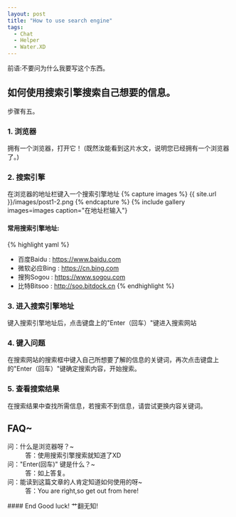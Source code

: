 ```yaml
---
layout: post
title: "How to use search engine"
tags:
  - Chat
  - Helper
  - Water.XD
---
```


前语:不要问为什么我要写这个东西。 
## 如何使用搜索引擎搜索自己想要的信息。
步骤有五。
### 1. 浏览器

拥有一个浏览器，打开它！
(既然汝能看到这片水文，说明您已经拥有一个浏览器了。)

### 2. 搜索引擎
在浏览器的地址栏键入一个搜索引擎地址
{% capture images %}
{{ site.url }}/images/post1-2.png
{% endcapture %}
{% include gallery images=images caption="在地址栏输入"}

#### 常用搜索引擎地址:

{% highlight yaml %}
- 百度Baidu : https://www.baidu.com
- 微软必应Bing : https://cn.bing.com
- 搜狗Sogou : https://www.sogou.com
- 比特Bitsoo : http://soo.bitdock.cn
{% endhighlight %}

### 3. 进入搜索引擎地址
键入搜索引擎地址后，点击键盘上的"Enter（回车）"键进入搜索网站

### 4. 键入问题
在搜索网站的搜索框中键入自己所想要了解的信息的关键词，再次点击键盘上的"Enter（回车）"键确定搜索内容，开始搜索。

### 5. 查看搜索结果
在搜索结果中查找所需信息，若搜索不到信息，请尝试更换内容关键词。


## FAQ~
<dl>
  <dt>问：什么是浏览器呀？~</dt>
  <dd>答：使用搜索引擎搜索就知道了XD</dd>
  <dt>问："Enter(回车)" 键是什么？~</dt>
  <dd>答：如上答复。</dd>
  <dt>问：能读到这篇文章的人肯定知道如何使用的呀~</dt>
  <dd>答：You are right,so get out from here!</dd>
</dl>
#### End
Good luck!
艹翻无知!
  
